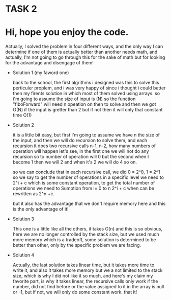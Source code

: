 # TASK 2
# Hi, hope you enjoy the code.
<p>Actually, I solved the problem in four different ways, and the only way I can determine if one of them is actually better than another needs math, and actually, I'm not going to go through this for the sake of math but for looking for the advantage and disengage of them!</p>
<ul>
  <li>
    <p>Solution 1 (my faword one)</p>
    <span>
      back to the school, the first algrithms i designed was this to solve this perticuler proplem, and i was very happy of since i thought i could better then my firents solution in which most of them solved using arrays. 
      so i'm going to assume the size of input is (N) so the function "fiboForward" will need n opeation on then to solve and 
      then we got O(N) if the input is gretter than 2 but if not then it will only that constant time O(1)
    </span>
  </li>
  <li>
  <p>Solution 2</p>
  <span>
    it is a little bit easy, but first I'm going to assume we have n the size of the input, and then we will do recursion to solve them, and each recursion it does two recursive calls n-1, n-2, how many numbers of operation will happen let's see, in the first one we will not do any recursion so to number of operation will 0 but the second when I become 1 then we will 2 and when it's 2 we will do 4 so on.

so we can conclude that in each recursive call, we did 
0 = 2^0, 1 = 2^1 so we say to get the number of operations in a specific level we need to 2^i + c which is some constant operation,
to get the total number of operations we need
to Sumption from i= 0 to n 2^i + c when can be rewritten as 2^n +c.

but it also has the advantage that we don't require memory here and this is the only advantage of it!
  <span>
    <li>
      <p>Solution 3</p>
  <span>
    This one is a little like all the others, it takes O(n) and this is so obvious, here we are no longer controlled by the stack size, but we used much more memory which is a tradeoff, some solution is determined to be better than other, only by the specific problem we are facing.
  <span>
    </li>
        <li>
      <p>Solution 4</p>
  <span>
Actually, the last solution takes linear time, but it takes more time to write it, and also it takes more memory but we a not limited to the stack size, which is why I did not like it so much, and here's my claim my favorite part, is why it takes linear, the recursive calls only work if the number, did not find before or the value assigned to it in the array is null or -1, but if not, we will only do some constant work. that it! 
  <span>
    </li>
    
  </ul>
